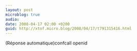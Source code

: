 ```yaml
---
layout: post
microblog: true
audio: 
date: 2008-04-17 02:00 +0200
guid: http://xtof.micro.blog/2008/04/17/t791315416.html
---
```

(Réponse automatique)confcall openid
